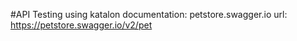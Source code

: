#API Testing using katalon
documentation: petstore.swagger.io
url: https://petstore.swagger.io/v2/pet
